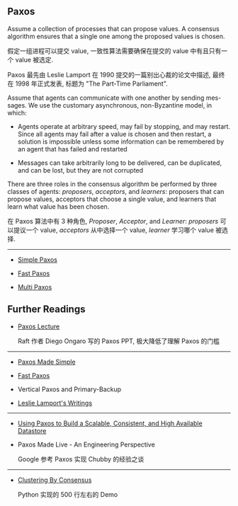 Paxos
---
Assume a collection of processes that can propose values. A consensus algorithm ensures that a single one among the proposed values is chosen.

假定一组进程可以提交 value, 一致性算法需要确保在提交的 value 中有且只有一个 value 被选定.

Paxos 最先由 Leslie Lamport 在 1990 提交的一篇别出心裁的论文中描述, 最终在 1998 年正式发表, 标题为 "The Part-Time Parliament".


Assume that agents can communicate with one another by sending mes- sages. We use the customary asynchronous, non-Byzantine model, in which:

* Agents operate at arbitrary speed, may fail by stopping, and may restart. Since all agents may fail after a value is chosen and then restart, a solution is impossible unless some information can be remembered by an agent that has failed and restarted

* Messages can take arbitrarily long to be delivered, can be duplicated, and can be lost, but they are not corrupted


There are three roles in the consensus algorithm be performed by three classes of agents: _proposers_, _acceptors_, and _learners_: proposers that can propose values, acceptors that choose a single value, and learners that learn what value has been chosen.

在 Paxos 算法中有 3 种角色, _Proposer_, _Acceptor_, and _Learner_: _proposers_ 可以提议一个 value, _acceptors_ 从中选择一个 value, _learner_ 学习哪个 value 被选择.


- - -

* [Simple Paxos](simple_paxos.md)

* [Fast Paxos](fast_paxos.md)

* [Multi Paxos](multi_paxos.md)



Further Readings
---

* [Paxos Lecture](https://www.youtube.com/watch?v=JEpsBg0AO6o)

    Raft 作者 Diego Ongaro 写的 Paxos PPT, 极大降低了理解 Paxos 的门槛

- - -

* [Paxos Made Simple](http://lamport.azurewebsites.net/pubs/pubs.html#paxos-simple)

* [Fast Paxos](http://lamport.azurewebsites.net/pubs/pubs.html#fast-paxos)

* Vertical Paxos and Primary-Backup

* [Leslie Lamport's Writings](http://lamport.azurewebsites.net/pubs/pubs.html#lamport-paxos)

- - -

* [Using Paxos to Build a Scalable, Consistent, and High Available Datastore](https://arxiv.org/pdf/1103.2408.pdf)

* Paxos Made Live - An Engineering Perspective

    Google 参考 Paxos 实现 Chubby 的经验之谈

- - -

* [Clustering By Consensus](http://aosabook.org/en/500L/clustering-by-consensus.html)

    Python 实现的 500 行左右的 Demo
